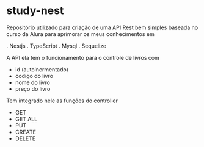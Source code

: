 # study-nest

Repositório utilizado para criação de uma API Rest bem simples baseada no curso da Alura para aprimorar os meus conhecimentos em 

. Nestjs
. TypeScript
. Mysql
. Sequelize

A API ela tem o funcionamento para o controle de livros com 

  - id (autoincrmentado)
  - codigo do livro
  - nome do livro
  - preço do livro 
 
 Tem integrado nele as funções do controller 
 
  - GET
  - GET ALL
  - PUT
  - CREATE
  - DELETE
